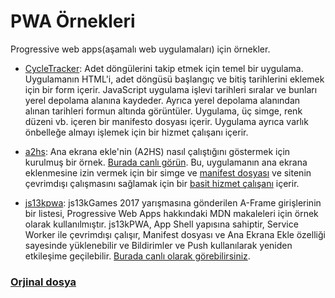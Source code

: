 # PWA Örnekleri

Progressive web apps(aşamalı web uygulamaları) için örnekler.

* [CycleTracker](): Adet döngülerini takip etmek için temel bir uygulama. Uygulamanın HTML'i, adet döngüsü başlangıç ve bitiş tarihlerini eklemek için bir form içerir. JavaScript uygulama işlevi tarihleri sıralar ve bunları yerel depolama alanına kaydeder. Ayrıca yerel depolama alanından alınan tarihleri formun altında görüntüler. Uygulama, üç simge, renk düzeni vb. içeren bir manifesto dosyası içerir. Uygulama ayrıca varlık önbelleğe almayı işlemek için bir hizmet çalışanı içerir.

* [a2hs](a2hs): Ana ekrana ekle'nin (A2HS) nasıl çalıştığını göstermek için kurulmuş bir örnek. [Burada canlı görün](https://mdn.github.io/pwa-examples/a2hs/). Bu, uygulamanın ana ekrana eklenmesine izin vermek için bir simge ve [manifest dosyası](a2hs/manifest.webmanifest) ve sitenin çevrimdışı çalışmasını sağlamak için bir [basit hizmet çalışanı](a2hs/sw.js) içerir.

* [js13kpwa](js13kpwa): js13kGames 2017 yarışmasına gönderilen A-Frame girişlerinin bir listesi, Progressive Web Apps hakkındaki MDN makaleleri için örnek olarak kullanılmıştır. js13kPWA, App Shell yapısına sahiptir, Service Worker ile çevrimdışı çalışır, Manifest dosyası ve Ana Ekrana Ekle özelliği sayesinde yüklenebilir ve Bildirimler ve Push kullanılarak yeniden etkileşime geçilebilir. [Burada canlı olarak görebilirsiniz](https://mdn.github.io/pwa-examples/js13kpwa/).

### [Orjinal dosya](https://github.com/mdn/pwa-examples)
